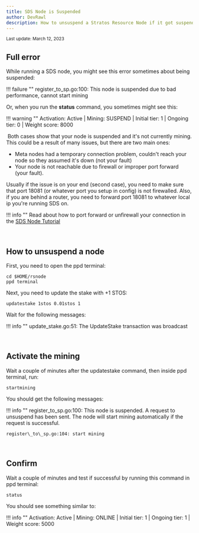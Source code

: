 ```yaml
---
title: SDS Node is Suspended
author: DevRawl
description: How to unsuspend a Stratos Resource Node if it got suspended for bad performance.
---
```


<small> Last update: March 12, 2023</small>

## Full error

While running a SDS node, you might see this error sometimes about being suspended:

!!! failure "" 
    register\_to\_sp.go\:100: This node is suspended due to bad performance, cannot start mining

Or, when you run the **status** command, you sometimes might see this:

!!! warning ""
    Activation: Active | Mining: SUSPEND | Initial tier: 1 | Ongoing tier: 0 | Weight score: 8000

 Both cases show that your node is suspended and it's not currently mining. This could be a result of many issues, but there are two main ones:

- Meta nodes had a temporary connection problem, couldn't reach your node so they assumed it's down (not your fault)
- Your node is not reachable due to firewall or improper port forward (your fault).

Usually if the issue is on your end (second case), you need to make sure that port 18081 (or whatever port you setup in config) is not firewalled. Also, if you are behind a router, you need to forward port 18081 to whatever local ip you're running SDS on.

!!! info ""
    Read about how to port forward or unfirewall your connection in the <a href="https://stratosmining.info/howto-install-stratos-sds-node/" target="_blank"> SDS Node Tutorial</a>


 

## How to unsuspend a node

First, you need to open the ppd terminal:

```
cd $HOME/rsnode
ppd terminal
```

Next, you need to update the stake with +1 STOS:

```
updatestake 1stos 0.01stos 1
```

Wait for the following messages:

!!! info ""
    update\_stake.go:51: The UpdateStake transaction was broadcast

 

## Activate the mining

Wait a couple of minutes after the updatestake command, then inside ppd terminal, run:

```
startmining
```

You should get the following messages:

!!! info ""
    register\_to\_sp.go\:100: This node is suspended. A request to unsuspend has been sent. The node will start mining automatically if the request is successful.

    register\_to\_sp.go:104: start mining

 
## Confirm

Wait a couple of minutes and test if successful by running this command in ppd terminal:

```
status
```

You should see something similar to:

!!! info ""
    Activation: Active | Mining: ONLINE | Initial tier: 1 | Ongoing tier: 1 | Weight score: 5000